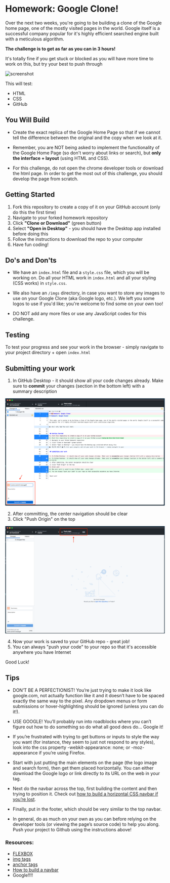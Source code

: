 # Homework: Google Clone!

Over the next two weeks, you're going to be building a clone of the Google home page, one of the mostly visited pages in the world. Google itself is a successful company popular for it's highly efficient searched engine built with a meticulous algorithm.

**The challenge is to get as far as you can in 3 hours!**

It's totally fine if you get stuck or blocked as you will have more time to work on this, but try your best to push through

![screenshot](https://blog.kissmetrics.com/wp-content/uploads/2015/09/google-homepage-screenshot.png)

This will test:

- HTML
- CSS
- GitHub

## You Will Build

+ Create the exact replica of the Google Home Page so that if we cannot tell the difference between the original and the copy when we look at it. 

+ Remember, you are NOT being asked to implement the functionality of the Google Home Page (so don't worry about links or search), but **only the interface + layout** (using HTML and CSS). 

+ For this challenge, do not open the chrome developer tools or download the html page. In order to get the most out of this challenge, you should develop the page from scratch.


## Getting Started
1. Fork this repository to create a copy of it on your GitHub account (only do this the first time)
2. Navigate to your forked homework repository
3. Click **"Clone or Download"** (green button) 
4. Select **"Open in Desktop"** - you should have the Desktop app installed before doing this
5. Follow the instructions to download the repo to your computer
6. Have fun coding!

## Do's and Don'ts

+ We have an `index.html` file and a `style.css` file, which you will be working on. Do all your HTML work in `index.html` and all your styling (CSS works) in `style.css`. 

+ We also have an `/imgs` directory, in case you want to store any images to use on your Google Clone (aka Google logo, etc.).  We left you some logos to use if you'd like; you're welcome to find some on your own too!

+ DO NOT add any more files or use any JavaScript codes for this challenge. 

## Testing

To test your progress and see your work in the browser - simply navigate to your project directory + open `index.html`

## Submitting your work

1. In GitHub Desktop - it should show all your code changes already.  Make sure to **commit** your changes (section in the bottom left) with a summary description

![desktop-1](/imgs/desktop-1.png)

2. After committing, the center navigation should be clear
3. Click "Push Origin" on the top

![desktop-2](/imgs/desktop-2.png)

4. Now your work is saved to your GitHub repo - great job!
5. You can always "push your code" to your repo so that it's accessible anywhere you have Internet

Good Luck!

## Tips
+ DON’T BE A PERFECTIONIST! You’re just trying to make it look like google.com, not actually function like it and it doesn’t have to be spaced exactly the same way to the pixel. Any dropdown menus or form submissions or hover-highlighting should be ignored (unless you can do it!).

+ USE GOOGLE! You’ll probably run into roadblocks where you can’t figure out how to do something so do what all good devs do… Google it!

+ If you’re frustrated with trying to get buttons or inputs to style the way you want (for instance, they seem to just not respond to any styles), look into the css property -webkit-appearance: none; or -moz-appearance if you’re using Firefox.

+ Start with just putting the main elements on the page (the logo image and search form), then get them placed horizontally. You can either download the Google logo or link directly to its URL on the web in your <img> tag.

+ Next do the navbar across the top, first building the content and then trying to position it. Check out [how to build a horizontal CSS navbar if you’re lost](https://www.w3schools.com/css/css_navbar.asp).

+ Finally, put in the footer, which should be very similar to the top navbar.

+ In general, do as much on your own as you can before relying on the developer tools (or viewing the page’s source code) to help you along.
Push your project to Github using the instructions above!

### Resources:
- [FLEXBOX](https://css-tricks.com/snippets/css/a-guide-to-flexbox/)
- [img tags](https://www.w3schools.com/tags/tag_img.asp)
- [anchor tags](https://www.w3schools.com/tags/tag_a.asp)
- [How to build a navbar](https://www.w3schools.com/css/css_navbar.asp)
- Google!!!!
